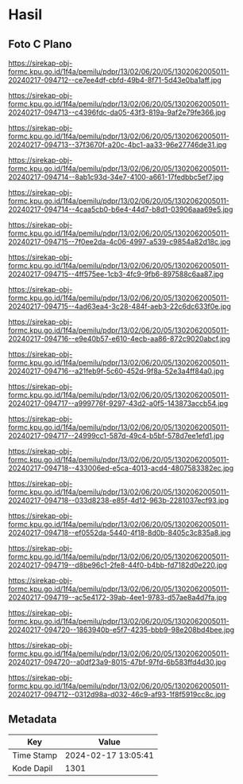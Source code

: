 # Hasil

## Foto C Plano

https://sirekap-obj-formc.kpu.go.id/1f4a/pemilu/pdpr/13/02/06/20/05/1302062005011-20240217-094712--ce7ee4df-cbfd-49b4-8f71-5d43e0ba1aff.jpg

https://sirekap-obj-formc.kpu.go.id/1f4a/pemilu/pdpr/13/02/06/20/05/1302062005011-20240217-094713--c4396fdc-da05-43f3-819a-9af2e79fe366.jpg

https://sirekap-obj-formc.kpu.go.id/1f4a/pemilu/pdpr/13/02/06/20/05/1302062005011-20240217-094713--37f3670f-a20c-4bc1-aa33-96e27746de31.jpg

https://sirekap-obj-formc.kpu.go.id/1f4a/pemilu/pdpr/13/02/06/20/05/1302062005011-20240217-094714--8ab1c93d-34e7-4100-a661-17fedbbc5ef7.jpg

https://sirekap-obj-formc.kpu.go.id/1f4a/pemilu/pdpr/13/02/06/20/05/1302062005011-20240217-094714--4caa5cb0-b6e4-44d7-b8d1-03906aaa69e5.jpg

https://sirekap-obj-formc.kpu.go.id/1f4a/pemilu/pdpr/13/02/06/20/05/1302062005011-20240217-094715--7f0ee2da-4c06-4997-a539-c9854a82d18c.jpg

https://sirekap-obj-formc.kpu.go.id/1f4a/pemilu/pdpr/13/02/06/20/05/1302062005011-20240217-094715--4ff575ee-1cb3-4fc9-9fb6-897588c6aa87.jpg

https://sirekap-obj-formc.kpu.go.id/1f4a/pemilu/pdpr/13/02/06/20/05/1302062005011-20240217-094715--4ad63ea4-3c28-484f-aeb3-22c6dc633f0e.jpg

https://sirekap-obj-formc.kpu.go.id/1f4a/pemilu/pdpr/13/02/06/20/05/1302062005011-20240217-094716--e9e40b57-e610-4ecb-aa86-872c9020abcf.jpg

https://sirekap-obj-formc.kpu.go.id/1f4a/pemilu/pdpr/13/02/06/20/05/1302062005011-20240217-094716--a21feb9f-5c60-452d-9f8a-52e3a4ff84a0.jpg

https://sirekap-obj-formc.kpu.go.id/1f4a/pemilu/pdpr/13/02/06/20/05/1302062005011-20240217-094717--a999776f-9297-43d2-a0f5-143873accb54.jpg

https://sirekap-obj-formc.kpu.go.id/1f4a/pemilu/pdpr/13/02/06/20/05/1302062005011-20240217-094717--24999cc1-587d-49c4-b5bf-578d7ee1efd1.jpg

https://sirekap-obj-formc.kpu.go.id/1f4a/pemilu/pdpr/13/02/06/20/05/1302062005011-20240217-094718--433006ed-e5ca-4013-acd4-4807583382ec.jpg

https://sirekap-obj-formc.kpu.go.id/1f4a/pemilu/pdpr/13/02/06/20/05/1302062005011-20240217-094718--033d8238-e85f-4d12-963b-2281037ecf93.jpg

https://sirekap-obj-formc.kpu.go.id/1f4a/pemilu/pdpr/13/02/06/20/05/1302062005011-20240217-094718--ef0552da-5440-4f18-8d0b-8405c3c835a8.jpg

https://sirekap-obj-formc.kpu.go.id/1f4a/pemilu/pdpr/13/02/06/20/05/1302062005011-20240217-094719--d8be96c1-2fe8-44f0-b4bb-fd7182d0e220.jpg

https://sirekap-obj-formc.kpu.go.id/1f4a/pemilu/pdpr/13/02/06/20/05/1302062005011-20240217-094719--ac5e4172-39ab-4ee1-9783-d57ae8a4d7fa.jpg

https://sirekap-obj-formc.kpu.go.id/1f4a/pemilu/pdpr/13/02/06/20/05/1302062005011-20240217-094720--1863940b-e5f7-4235-bbb9-98e208bd4bee.jpg

https://sirekap-obj-formc.kpu.go.id/1f4a/pemilu/pdpr/13/02/06/20/05/1302062005011-20240217-094720--a0df23a9-8015-47bf-97fd-6b583ffd4d30.jpg

https://sirekap-obj-formc.kpu.go.id/1f4a/pemilu/pdpr/13/02/06/20/05/1302062005011-20240217-094712--0312d98a-d032-46c9-af93-1f8f5919cc8c.jpg


## Metadata

| Key        | Value               |
| ---------- | ------------------- |
| Time Stamp | 2024-02-17 13:05:41 |
| Kode Dapil | 1301                |



